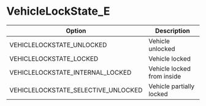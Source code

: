 # VehicleLockState_E

Option|Description
-|-
VEHICLELOCKSTATE_UNLOCKED|Vehicle unlocked
VEHICLELOCKSTATE_LOCKED|Vehicle locked
VEHICLELOCKSTATE_INTERNAL_LOCKED|Vehicle locked from inside
VEHICLELOCKSTATE_SELECTIVE_UNLOCKED|Vehicle partially locked